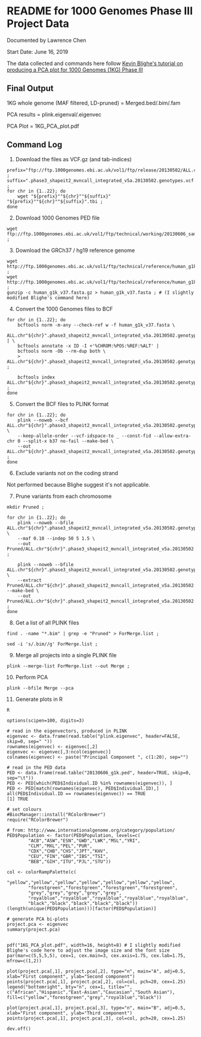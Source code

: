 # README for 1000 Genomes Phase III Project Data

Documented by Lawrence Chen

Start Date: June 16, 2019

The data collected and commands here follow [Kevin Blighe's tutorial on producing a PCA plot for 1000 Genomes (1KG) Phase III](https://www.biostars.org/p/335605/)

## Final Output

1KG whole genome (MAF filtered, LD-pruned) = Merged.bed/.bim/.fam

PCA results = plink.eigenval/.eigenvec

PCA Plot = 1KG_PCA_plot.pdf

## Command Log

1. Download the files as VCF.gz (and tab-indices)

```
prefix="ftp://ftp.1000genomes.ebi.ac.uk/vol1/ftp/release/20130502/ALL.chr" ;
suffix=".phase3_shapeit2_mvncall_integrated_v5a.20130502.genotypes.vcf.gz" ;
for chr in {1..22}; do
    wget "${prefix}""${chr}""${suffix}" "${prefix}""${chr}""${suffix}".tbi ;
done
```

2. Download 1000 Genomes PED file

```
wget ftp://ftp.1000genomes.ebi.ac.uk/vol1/ftp/technical/working/20130606_sample_info/20130606_g1k.ped ;
```

3. Download the GRCh37 / hg19 reference genome

```
wget http://ftp.1000genomes.ebi.ac.uk/vol1/ftp/technical/reference/human_g1k_v37.fasta.gz ;
wget http://ftp.1000genomes.ebi.ac.uk/vol1/ftp/technical/reference/human_g1k_v37.fasta.fai ;
gunzip -c human_g1k_v37.fasta.gz > human_g1k_v37.fasta ; # (I slightly modified Blighe's command here)
```

4. Convert the 1000 Genomes files to BCF

```
for chr in {1..22}; do
    bcftools norm -m-any --check-ref w -f human_g1k_v37.fasta \
    ALL.chr"${chr}".phase3_shapeit2_mvncall_integrated_v5a.20130502.genotypes.vcf.gz | \
    bcftools annotate -x ID -I +'%CHROM:%POS:%REF:%ALT' |
    bcftools norm -Ob --rm-dup both \
    > ALL.chr"${chr}".phase3_shapeit2_mvncall_integrated_v5a.20130502.genotypes.bcf ;
    
    bcftools index ALL.chr"${chr}".phase3_shapeit2_mvncall_integrated_v5a.20130502.genotypes.bcf ;
done
```

5. Convert the BCF files to PLINK format

```
for chr in {1..22}; do
    plink --noweb --bcf ALL.chr"${chr}".phase3_shapeit2_mvncall_integrated_v5a.20130502.genotypes.bcf \
    --keep-allele-order --vcf-idspace-to _ --const-fid --allow-extra-chr 0 --split-x b37 no-fail --make-bed \
    --out ALL.chr"${chr}".phase3_shapeit2_mvncall_integrated_v5a.20130502.genotypes ;
done
```

6. Exclude variants not on the coding strand

Not performed because Blighe suggest it's not applicable.

7. Prune variants from each chromosome

```
mkdir Pruned ;

for chr in {1..22}; do
    plink --noweb --bfile ALL.chr"${chr}".phase3_shapeit2_mvncall_integrated_v5a.20130502.genotypes \
    --maf 0.10 --indep 50 5 1.5 \
    --out Pruned/ALL.chr"${chr}".phase3_shapeit2_mvncall_integrated_v5a.20130502.genotypes ;

    plink --noweb --bfile ALL.chr"${chr}".phase3_shapeit2_mvncall_integrated_v5a.20130502.genotypes \
    --extract Pruned/ALL.chr"${chr}".phase3_shapeit2_mvncall_integrated_v5a.20130502.genotypes.prune.in --make-bed \
    --out Pruned/ALL.chr"${chr}".phase3_shapeit2_mvncall_integrated_v5a.20130502.genotypes ;
done
```

8. Get a list of all PLINK files

```
find . -name "*.bim" | grep -e "Pruned" > ForMerge.list ;

sed -i 's/.bim//g' ForMerge.list ;
```

9. Merge all projects into a single PLINK file

```
plink --merge-list ForMerge.list --out Merge ;
```

10. Perform PCA

```
plink --bfile Merge --pca
```

11. Generate plots in R

```
R

options(scipen=100, digits=3)

# read in the eigenvectors, produced in PLINK
eigenvec <- data.frame(read.table("plink.eigenvec", header=FALSE, skip=0, sep=" "))
rownames(eigenvec) <- eigenvec[,2]
eigenvec <- eigenvec[,3:ncol(eigenvec)]
colnames(eigenvec) <- paste("Principal Component ", c(1:20), sep="")

# read in the PED data
PED <- data.frame(read.table("20130606_g1k.ped", header=TRUE, skip=0, sep="\t"))
PED <- PED[which(PED$Individual.ID %in% rownames(eigenvec)), ]
PED <- PED[match(rownames(eigenvec), PED$Individual.ID),]
all(PED$Individual.ID == rownames(eigenvec)) == TRUE
[1] TRUE

# set colours
#BiocManager::install("RColorBrewer")
require("RColorBrewer")

# from: http://www.internationalgenome.org/category/population/
PED$Population <- factor(PED$Population, levels=c(
        "ACB","ASW","ESN","GWD","LWK","MSL","YRI",
        "CLM","MXL","PEL","PUR",
        "CDX","CHB","CHS","JPT","KHV",
        "CEU","FIN","GBR","IBS","TSI",
        "BEB","GIH","ITU","PJL","STU"))

col <- colorRampPalette(c(
        "yellow","yellow","yellow","yellow","yellow","yellow","yellow",
        "forestgreen","forestgreen","forestgreen","forestgreen",
        "grey","grey","grey","grey","grey",
        "royalblue","royalblue","royalblue","royalblue","royalblue",
        "black","black","black","black","black"))(length(unique(PED$Population)))[factor(PED$Population)]

# generate PCA bi-plots
project.pca <- eigenvec
summary(project.pca)


pdf("1KG_PCA_plot.pdf", width=16, height=8) # I slightly modified Blighe's code here to adjust the image size and the font size
par(mar=c(5,5,5,5), cex=1, cex.main=3, cex.axis=1.75, cex.lab=1.75, mfrow=c(1,2))

plot(project.pca[,1], project.pca[,2], type="n", main="A", adj=0.5, xlab="First component", ylab="Second component")
points(project.pca[,1], project.pca[,2], col=col, pch=20, cex=1.25)
legend("bottomright", bty="n", cex=1, title="", c("African","Hispanic","East-Asian","Caucasian","South Asian"), fill=c("yellow","forestgreen","grey","royalblue","black"))

plot(project.pca[,1], project.pca[,3], type="n", main="B", adj=0.5, xlab="First component", ylab="Third component")
points(project.pca[,1], project.pca[,3], col=col, pch=20, cex=1.25)

dev.off()
```
